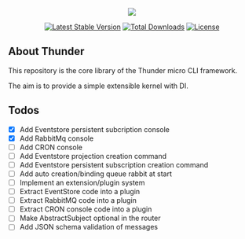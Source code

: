 <p align="center"><img src="./resources/thunder-logo.svg"></p>

<p align="center">
<a href="https://packagist.org/packages/th3mouk/thunder"><img src="https://poser.pugx.org/th3mouk/thunder/v/stable.svg" alt="Latest Stable Version"></a>
<a href="https://packagist.org/packages/th3mouk/thunder"><img src="https://poser.pugx.org/th3mouk/thunder/d/total.svg" alt="Total Downloads"></a>
<a href="https://packagist.org/packages/th3mouk/thunder"><img src="https://poser.pugx.org/th3mouk/thunder/license.svg" alt="License"></a>
</p>

## About Thunder

This repository is the core library of the Thunder micro CLI framework.

The aim is to provide a simple extensible kernel with DI.

## Todos
- [X] Add Eventstore persistent subcription console
- [X] Add RabbitMq console
- [ ] Add CRON console
- [ ] Add Eventstore projection creation command
- [ ] Add Eventstore persistent subscription creation command
- [ ] Add auto creation/binding queue rabbit at start
- [ ] Implement an extension/plugin system
- [ ] Extract EventStore code into a plugin
- [ ] Extract RabbitMQ code into a plugin
- [ ] Extract CRON console code into a plugin
- [ ] Make AbstractSubject optional in the router
- [ ] Add JSON schema validation of messages
